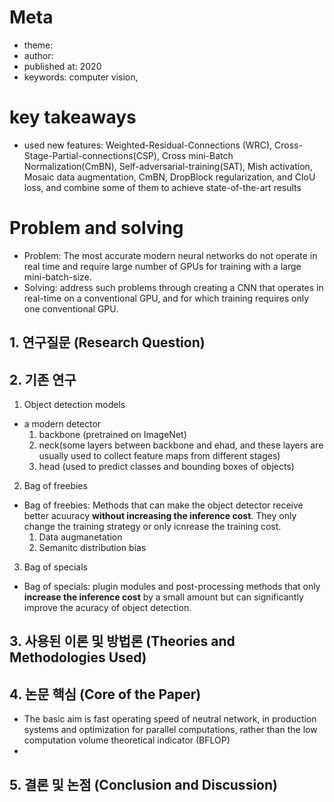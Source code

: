 # Meta
- theme: 
- author:
- published at: 2020
- keywords: computer vision,

# key takeaways
- used new features: Weighted-Residual-Connections (WRC), Cross-Stage-Partial-connections(CSP),  Cross mini-Batch Normalization(CmBN), Self-adversarial-training(SAT), Mish activation, Mosaic data augmentation, CmBN, DropBlock regularization, and CIoU loss, and combine some of them to achieve state-of-the-art results
# Problem and solving
- Problem: The most accurate modern neural networks do not operate in real time and require large number of GPUs for training with a large mini-batch-size.
- Solving: address such problems through creating a CNN that operates in real-time on a conventional GPU, and for which training requires only one conventional GPU.

## 1. 연구질문 (Research Question)

## 2. 기존 연구
1. Object detection models
- a modern detector
    1. backbone (pretrained on ImageNet)
    2. neck(some layers between backbone and ehad, and these layers are usually used to collect feature maps from different stages)
    3. head (used to predict classes and bounding boxes of objects)
2. Bag of freebies
- Bag of freebies: Methods that can make the object detector receive better acuuracy **without increasing the inference cost**. They only change the training strategy or only icnrease the training cost.
    1. Data augmanetation
    2. Semanitc distribution bias
3. Bag of specials
- Bag of specials: plugin modules and post-processing methods that only **increase the inference cost** by a small amount but can significantly improve the acuracy of object detection.

## 3. 사용된 이론 및 방법론 (Theories and Methodologies Used)


## 4. 논문 핵심 (Core of the Paper)
- The basic aim is fast operating speed of neutral network, in production systems and optimization for parallel computations, rather than the low computation volume theoretical indicator (BFLOP)
- 
## 5. 결론 및 논점 (Conclusion and Discussion)
